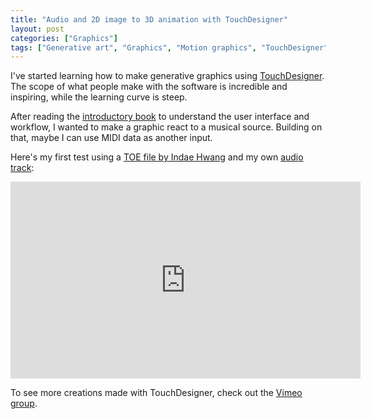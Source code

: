```yaml
---
title: "Audio and 2D image to 3D animation with TouchDesigner"
layout: post
categories: ["Graphics"]
tags: ["Generative art", "Graphics", "Motion graphics", "TouchDesigner", "Video"]
---
```


I've started learning how to make generative graphics using [TouchDesigner](https://www.derivative.ca). The scope of what people make with the software is incredible and inspiring, while the learning curve is steep.

After reading the [introductory book](https://www.gitbook.com/book/nvoid/introduction-to-touchdesigner) to understand the user interface and workflow, I wanted to make a graphic react to a musical source. Building on that, maybe I can use MIDI data as another input.

Here's my first test using a [TOE file by Indae Hwang](http://www.indaehwang.com/touchdesigner/audio_visual_2dimageto3dshape/) and my own [audio track](https://soundcloud.com/finalpilots/summons):

<iframe width="560" height="315" src="https://www.youtube.com/embed/5Ckhm37WPXU" frameborder="0" allow="accelerometer; autoplay; encrypted-media; gyroscope; picture-in-picture" allowfullscreen></iframe>

To see more creations made with TouchDesigner, check out the [Vimeo group](https://vimeo.com/groups/touchdesigner).
